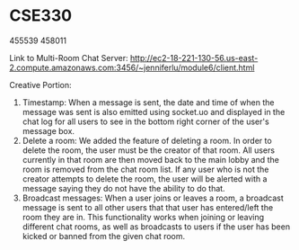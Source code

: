 # CSE330
455539
458011

Link to Multi-Room Chat Server: http://ec2-18-221-130-56.us-east-2.compute.amazonaws.com:3456/~jenniferlu/module6/client.html

Creative Portion:

1. Timestamp: When a message is sent, the date and time of when the message was sent is also emitted using socket.uo and displayed in the chat log for all users to see in the bottom right corner of the user's message box.
2. Delete a room: We added the feature of deleting a room. In order to delete the room, the user must be the creator of that room. All users currently in that room are then moved back to the main lobby and the room is removed from the chat room list.  If any user who is not the creator attempts to delete the room, the user will be alerted with a message saying they do not have the ability to do that.
3. Broadcast messages: When a user joins or leaves a room, a broadcast message is sent to all other users that that user has entered/left the room they are in.  This functionality works when joining or leaving different chat rooms, as well as broadcasts to users if the user has been kicked or banned from the given chat room.
